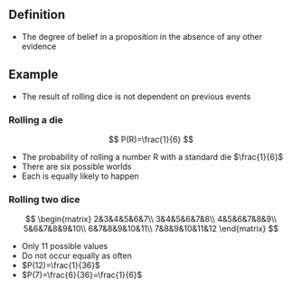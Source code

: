 ## Definition

- The degree of belief in a proposition in the absence of any other evidence

## Example

- The result of rolling dice is not dependent on previous events

### Rolling a die

$$
P(R)=\frac{1}{6}
$$

- The probability of rolling a number R with a standard die $\frac{1}{6}$
- There are six possible worlds
- Each is equally likely to happen

### Rolling two dice

$$
\begin{matrix}
2&3&4&5&6&7\\
3&4&5&6&7&8\\
4&5&6&7&8&9\\
5&6&7&8&9&10\\
6&7&8&9&10&11\\
7&8&9&10&11&12
\end{matrix}
$$

- Only 11 possible values
- Do not occur equally as often
- $P(12)=\frac{1}{36}$
- $P(7)=\frac{6}{36}=\frac{1}{6}$